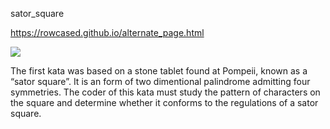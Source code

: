 sator_square

https://rowcased.github.io/alternate_page.html

<img src="images/is_sator_square.png?raw=true"/>

The first kata was based on a stone tablet found at Pompeii, known as a “sator square”. It is an form of two dimentional palindrome admitting four symmetries. The coder of this kata must study the pattern of characters on the square and determine whether it conforms to the regulations of a sator square.
